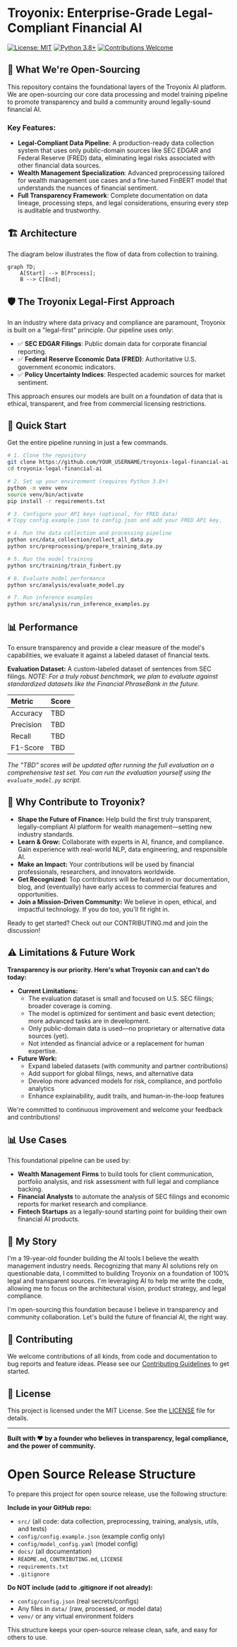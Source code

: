 # Troyonix: Enterprise-Grade Legal-Compliant Financial AI

[![License: MIT](https://img.shields.io/badge/License-MIT-yellow.svg)](https://opensource.org/licenses/MIT)
[![Python 3.8+](https://img.shields.io/badge/python-3.8+-blue.svg)](https://www.python.org/downloads/)
[![Contributions Welcome](https://img.shields.io/badge/contributions-welcome-brightgreen.svg?style=flat)](CONTRIBUTING.md)

## 🚀 What We're Open-Sourcing

This repository contains the foundational layers of the Troyonix AI platform. We are open-sourcing our core data processing and model training pipeline to promote transparency and build a community around legally-sound financial AI.

### Key Features:
-   **Legal-Compliant Data Pipeline**: A production-ready data collection system that uses only public-domain sources like SEC EDGAR and Federal Reserve (FRED) data, eliminating legal risks associated with other financial data sources.
-   **Wealth Management Specialization**: Advanced preprocessing tailored for wealth management use cases and a fine-tuned FinBERT model that understands the nuances of financial sentiment.
-   **Full Transparency Framework**: Complete documentation on data lineage, processing steps, and legal considerations, ensuring every step is auditable and trustworthy.

## 🏗️ Architecture

The diagram below illustrates the flow of data from collection to training.

```mermaid
graph TD;
    A[Start] --> B[Process];
    B --> C[End];
```

## 🛡️ The Troyonix Legal-First Approach

In an industry where data privacy and compliance are paramount, Troyonix is built on a "legal-first" principle. Our pipeline uses only:
-   ✅ **SEC EDGAR Filings**: Public domain data for corporate financial reporting.
-   ✅ **Federal Reserve Economic Data (FRED)**: Authoritative U.S. government economic indicators.
-   ✅ **Policy Uncertainty Indices**: Respected academic sources for market sentiment.

This approach ensures our models are built on a foundation of data that is ethical, transparent, and free from commercial licensing restrictions.

## 🚀 Quick Start

Get the entire pipeline running in just a few commands.

```bash
# 1. Clone the repository
git clone https://github.com/YOUR_USERNAME/troyonix-legal-financial-ai.git
cd troyonix-legal-financial-ai

# 2. Set up your environment (requires Python 3.8+)
python -m venv venv
source venv/bin/activate
pip install -r requirements.txt

# 3. Configure your API keys (optional, for FRED data)
# Copy config.example.json to config.json and add your FRED API key.

# 4. Run the data collection and processing pipeline
python src/data_collection/collect_all_data.py
python src/preprocessing/prepare_training_data.py

# 5. Run the model training
python src/training/train_finbert.py

# 6. Evaluate model performance
python src/analysis/evaluate_model.py

# 7. Run inference examples
python src/analysis/run_inference_examples.py
```

## 📊 Performance

To ensure transparency and provide a clear measure of the model's capabilities, we evaluate it against a labeled dataset of financial texts.

**Evaluation Dataset:** A custom-labeled dataset of sentences from SEC filings.
*NOTE: For a truly robust benchmark, we plan to evaluate against standardized datasets like the Financial PhraseBank in the future.*

| Metric    | Score   |
| :-------- | :------ |
| Accuracy  | TBD     |
| Precision | TBD     |
| Recall    | TBD     |
| F1-Score  | TBD     |

*The "TBD" scores will be updated after running the full evaluation on a comprehensive test set. You can run the evaluation yourself using the `evaluate_model.py` script.*

## 🌟 Why Contribute to Troyonix?

- **Shape the Future of Finance:**  Help build the first truly transparent, legally-compliant AI platform for wealth management—setting new industry standards.
- **Learn & Grow:**  Collaborate with experts in AI, finance, and compliance. Gain experience with real-world NLP, data engineering, and responsible AI.
- **Make an Impact:**  Your contributions will be used by financial professionals, researchers, and innovators worldwide.
- **Get Recognized:**  Top contributors will be featured in our documentation, blog, and (eventually) have early access to commercial features and opportunities.
- **Join a Mission-Driven Community:**  We believe in open, ethical, and impactful technology. If you do too, you'll fit right in.

Ready to get started? Check out our CONTRIBUTING.md and join the discussion!

## ⚠️ Limitations & Future Work

**Transparency is our priority. Here's what Troyonix can and can't do today:**

- **Current Limitations:**
  - The evaluation dataset is small and focused on U.S. SEC filings; broader coverage is coming.
  - The model is optimized for sentiment and basic event detection; more advanced tasks are in development.
  - Only public-domain data is used—no proprietary or alternative data sources (yet).
  - Not intended as financial advice or a replacement for human expertise.
- **Future Work:**
  - Expand labeled datasets (with community and partner contributions)
  - Add support for global filings, news, and alternative data
  - Develop more advanced models for risk, compliance, and portfolio analytics
  - Enhance explainability, audit trails, and human-in-the-loop features

We're committed to continuous improvement and welcome your feedback and contributions!

## 📊 Use Cases

This foundational pipeline can be used by:

-   **Wealth Management Firms** to build tools for client communication, portfolio analysis, and risk assessment with full legal and compliance backing.
-   **Financial Analysts** to automate the analysis of SEC filings and economic reports for market research and compliance.
-   **Fintech Startups** as a legally-sound starting point for building their own financial AI products.

## 🎯 My Story

I'm a 19-year-old founder building the AI tools I believe the wealth management industry needs. Recognizing that many AI solutions rely on questionable data, I committed to building Troyonix on a foundation of 100% legal and transparent sources. I'm leveraging AI to help me write the code, allowing me to focus on the architectural vision, product strategy, and legal compliance.

I'm open-sourcing this foundation because I believe in transparency and community collaboration. Let's build the future of financial AI, the right way.

## 🤝 Contributing

We welcome contributions of all kinds, from code and documentation to bug reports and feature ideas. Please see our [Contributing Guidelines](CONTRIBUTING.md) to get started.

## 📄 License

This project is licensed under the MIT License. See the [LICENSE](LICENSE) file for details.

---

**Built with ❤️ by a founder who believes in transparency, legal compliance, and the power of community.**

# Open Source Release Structure

To prepare this project for open source release, use the following structure:

**Include in your GitHub repo:**
- `src/` (all code: data collection, preprocessing, training, analysis, utils, and tests)
- `config/config.example.json` (example config only)
- `config/model_config.yaml` (model config)
- `docs/` (all documentation)
- `README.md`, `CONTRIBUTING.md`, `LICENSE`
- `requirements.txt`
- `.gitignore`

**Do NOT include (add to .gitignore if not already):**
- `config/config.json` (real secrets/configs)
- Any files in `data/` (raw, processed, or model data)
- `venv/` or any virtual environment folders

This structure keeps your open-source release clean, safe, and easy for others to use. 
